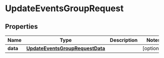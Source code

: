 

# UpdateEventsGroupRequest


## Properties

| Name | Type | Description | Notes |
|------------ | ------------- | ------------- | -------------|
|**data** | [**UpdateEventsGroupRequestData**](UpdateEventsGroupRequestData.md) |  |  [optional] |



